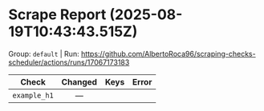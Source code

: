 # Scrape Report (2025-08-19T10:43:43.515Z)

Group: `default`  |  Run: https://github.com/AlbertoRoca96/scraping-checks-scheduler/actions/runs/17067173183

| Check | Changed | Keys | Error |
|---|:---:|:--|:--|
| `example_h1` | — |  |  |
